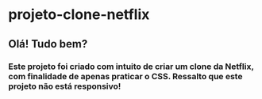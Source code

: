 # projeto-clone-netflix

## Olá! Tudo bem?
### Este projeto foi criado com intuito de criar um clone da Netflix, com finalidade de apenas praticar o CSS. Ressalto que este projeto não está responsivo!
